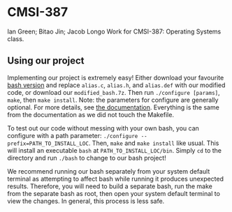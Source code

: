 # CMSI-387
Ian Green; Bitao Jin; Jacob Longo
Work for CMSI-387: Operating Systems class.

## Using our project
Implementing our project is extremely easy! Either download your favourite [bash version](https://ftp.gnu.org/gnu/bash/) and replace `alias.c`, `alias.h`, and `alias.def` with our modified code, or download our `modified_bash.7z`. Then run `./configure [params]`, `make`, then `make install`. Note: the parameters for configure are generally optional. For more details, see [the documentation](https://www.gnu.org/software/bash/manual/html_node/Installing-Bash.html). Everything is the same from the documentation as we did not touch the Makefile.

To test out our code without messing with your own bash, you can configure with a path parameter: `./configure --prefix=PATH_TO_INSTALL_LOC`. Then, `make` and `make install` like usual. This will install an executable `bash` at `PATH_TO_INSTALL_LOC/bin`. Simply `cd` to the directory and run `./bash` to change to our bash project! 

We recommend running our bash separately from your system default terminal as attempting to affect bash while running it produces unexpected results. Therefore, you will need to build a separate bash, run the make from the separate bash as root, then open your system default terminal to view the changes. In general, this process is less safe.
